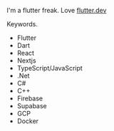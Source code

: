 I'm a flutter freak. Love [flutter.dev](https://flutter.dev)

Keywords.

- Flutter
- Dart
- React
- Nextjs
- TypeScript/JavaScript
- .Net
- C#
- C++
- Firebase
- Supabase
- GCP
- Docker
